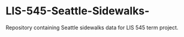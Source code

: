# LIS-545-Seattle-Sidewalks-
Repository containing Seattle sidewalks data for LIS 545 term project.
